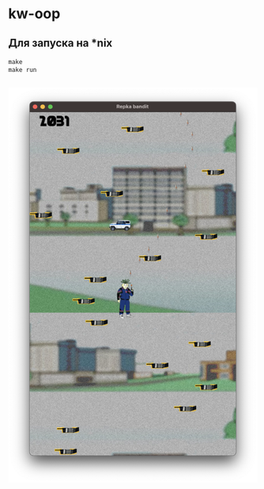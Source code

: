# kw-oop

## Для запуска на *nix

```
make
make run
```
##

<img src="https://github.com/Raimguzhinov/kw-oop/blob/main/img/screenshot.png?raw=true" style=" width:600px ; height:800px "></a>
